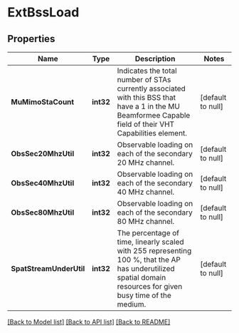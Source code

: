 # ExtBssLoad

## Properties
Name | Type | Description | Notes
------------ | ------------- | ------------- | -------------
**MuMimoStaCount** | **int32** | Indicates the total number of STAs currently associated with this BSS that have a 1 in the MU Beamformee Capable field of their VHT Capabilities element. | [default to null]
**ObsSec20MhzUtil** | **int32** | Observable loading on each of the secondary 20 MHz channel. | [default to null]
**ObsSec40MhzUtil** | **int32** | Observable loading on each of the secondary 40 MHz channel. | [default to null]
**ObsSec80MhzUtil** | **int32** | Observable loading on each of the secondary 80 MHz channel. | [default to null]
**SpatStreamUnderUtil** | **int32** | The percentage of time, linearly scaled with 255 representing 100 %, that the AP has underutilized spatial domain resources for given busy time of the medium. | [default to null]

[[Back to Model list]](../README.md#documentation-for-models) [[Back to API list]](../README.md#documentation-for-api-endpoints) [[Back to README]](../README.md)


